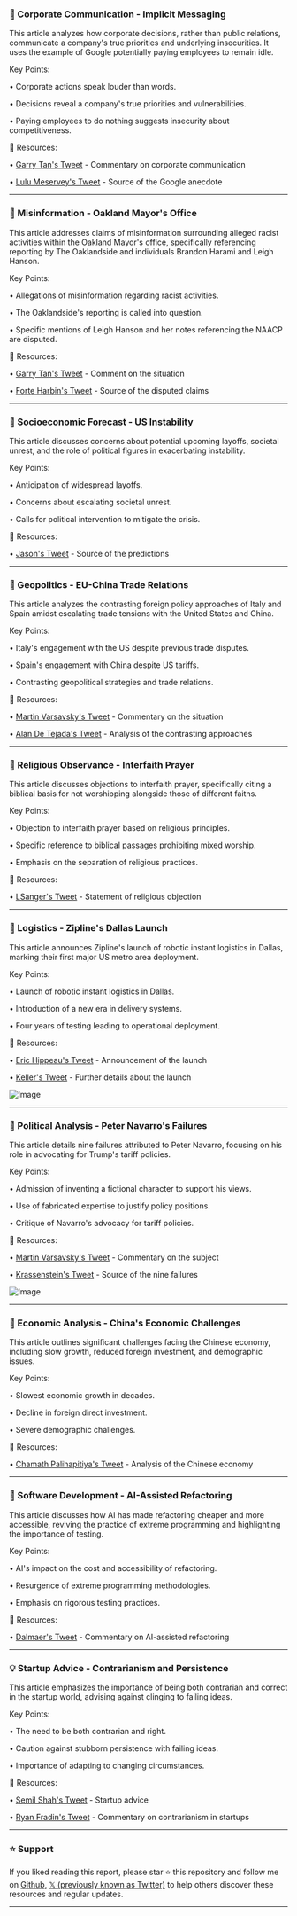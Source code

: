 ### 🤖 Corporate Communication - Implicit Messaging

This article analyzes how corporate decisions, rather than public relations, communicate a company's true priorities and underlying insecurities.  It uses the example of Google potentially paying employees to remain idle.

Key Points:

• Corporate actions speak louder than words.


•  Decisions reveal a company's true priorities and vulnerabilities.


•  Paying employees to do nothing suggests insecurity about competitiveness.


🔗 Resources:

• [Garry Tan's Tweet](https://x.com/garrytan) -  Commentary on corporate communication


• [Lulu Meservey's Tweet](https://x.com/lulumeservey/status/1909779245280157782) - Source of the Google anecdote



---

### 🤖 Misinformation - Oakland Mayor's Office

This article addresses claims of misinformation surrounding alleged racist activities within the Oakland Mayor's office, specifically referencing reporting by The Oaklandside and individuals Brandon Harami and Leigh Hanson.

Key Points:

•  Allegations of misinformation regarding racist activities.


•  The Oaklandside's reporting is called into question.


•  Specific mentions of Leigh Hanson and her notes referencing the NAACP are disputed.



🔗 Resources:

• [Garry Tan's Tweet](https://x.com/garrytan) - Comment on the situation


• [Forte Harbin's Tweet](https://x.com/ForteHarbin/status/1909741502772998215) -  Source of the disputed claims



---

### 🤖 Socioeconomic Forecast - US Instability

This article discusses concerns about potential upcoming layoffs, societal unrest, and the role of political figures in exacerbating instability.

Key Points:

•  Anticipation of widespread layoffs.


•  Concerns about escalating societal unrest.


•  Calls for political intervention to mitigate the crisis.



🔗 Resources:

• [Jason's Tweet](https://x.com/Jason/status/1909801178520862931) -  Source of the predictions


---

### 🤖 Geopolitics - EU-China Trade Relations

This article analyzes the contrasting foreign policy approaches of Italy and Spain amidst escalating trade tensions with the United States and China.

Key Points:

•  Italy's engagement with the US despite previous trade disputes.


•  Spain's engagement with China despite US tariffs.


•  Contrasting geopolitical strategies and trade relations.


🔗 Resources:

• [Martin Varsavsky's Tweet](https://x.com/martinvars) - Commentary on the situation


• [Alan De Tejada's Tweet](https://x.com/alandete/status/1909711328937132314) -  Analysis of the contrasting approaches



---

### 🤖 Religious Observance - Interfaith Prayer

This article discusses objections to interfaith prayer, specifically citing a biblical basis for not worshipping alongside those of different faiths.

Key Points:

•  Objection to interfaith prayer based on religious principles.


•  Specific reference to biblical passages prohibiting mixed worship.


•  Emphasis on the separation of religious practices.


🔗 Resources:

• [LSanger's Tweet](https://x.com/lsanger/status/1909798268927619248) -  Statement of religious objection



---

### 🚀 Logistics - Zipline's Dallas Launch

This article announces Zipline's launch of robotic instant logistics in Dallas, marking their first major US metro area deployment.

Key Points:

•  Launch of robotic instant logistics in Dallas.


•  Introduction of a new era in delivery systems.


•  Four years of testing leading to operational deployment.


🔗 Resources:

• [Eric Hippeau's Tweet](https://x.com/erichippeau) - Announcement of the launch


• [Keller's Tweet](https://x.com/Keller/status/1909778821492228552) -  Further details about the launch


![Image](https://pbs.twimg.com/ext_tw_video_thumb/1909775408901537792/pu/img/UJThwApVLwj4Bf3I.jpg)


---

### 🤖 Political Analysis - Peter Navarro's Failures

This article details nine failures attributed to Peter Navarro, focusing on his role in advocating for Trump's tariff policies.

Key Points:

•  Admission of inventing a fictional character to support his views.


•  Use of fabricated expertise to justify policy positions.


•  Critique of Navarro's advocacy for tariff policies.


🔗 Resources:

• [Martin Varsavsky's Tweet](https://x.com/martinvars) - Commentary on the subject


• [Krassenstein's Tweet](https://x.com/krassenstein/status/1909629998241087681) -  Source of the nine failures


![Image](https://pbs.twimg.com/ext_tw_video_thumb/1909629279060525056/pu/img/wxiG1bxboKYvtYbP.jpg)


---

### 🤖 Economic Analysis - China's Economic Challenges

This article outlines significant challenges facing the Chinese economy, including slow growth, reduced foreign investment, and demographic issues.

Key Points:

•  Slowest economic growth in decades.


•  Decline in foreign direct investment.


•  Severe demographic challenges.


🔗 Resources:

• [Chamath Palihapitiya's Tweet](https://x.com/chamath/status/1909755739327099151) - Analysis of the Chinese economy



---

### 🤖 Software Development - AI-Assisted Refactoring

This article discusses how AI has made refactoring cheaper and more accessible, reviving the practice of extreme programming and highlighting the importance of testing.

Key Points:

•  AI's impact on the cost and accessibility of refactoring.


•  Resurgence of extreme programming methodologies.


•  Emphasis on rigorous testing practices.


🔗 Resources:

• [Dalmaer's Tweet](https://x.com/dalmaer/status/1909754551088849003) -  Commentary on AI-assisted refactoring



---

### 💡 Startup Advice - Contrarianism and Persistence

This article emphasizes the importance of being both contrarian and correct in the startup world, advising against clinging to failing ideas.

Key Points:

•  The need to be both contrarian and right.


•  Caution against stubborn persistence with failing ideas.


•  Importance of adapting to changing circumstances.


🔗 Resources:

• [Semil Shah's Tweet](https://x.com/semil) -  Startup advice


• [Ryan Fradin's Tweet](https://x.com/rfradin/status/1909736151608705131) -  Commentary on contrarianism in startups


---

### ⭐️ Support

If you liked reading this report, please star ⭐️ this repository and follow me on [Github](https://github.com/Drix10), [𝕏 (previously known as Twitter)](https://x.com/DRIX_10_) to help others discover these resources and regular updates.

---